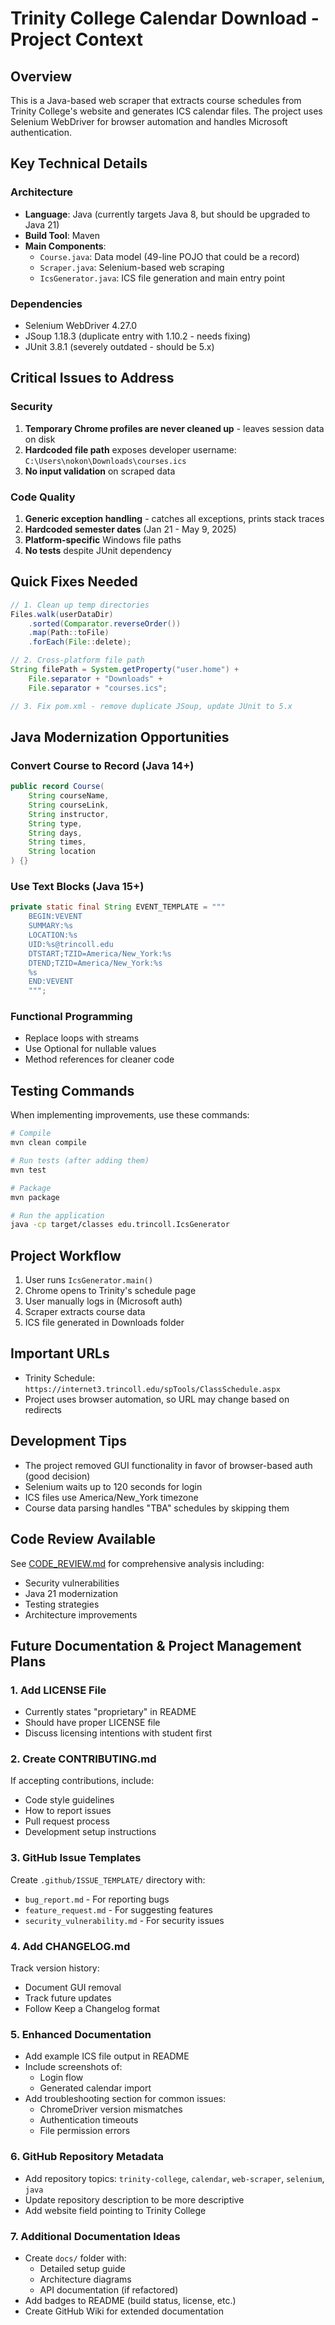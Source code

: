 # Trinity College Calendar Download - Project Context

## Overview
This is a Java-based web scraper that extracts course schedules from Trinity College's website and generates ICS calendar files. The project uses Selenium WebDriver for browser automation and handles Microsoft authentication.

## Key Technical Details

### Architecture
- **Language**: Java (currently targets Java 8, but should be upgraded to Java 21)
- **Build Tool**: Maven
- **Main Components**:
  - `Course.java`: Data model (49-line POJO that could be a record)
  - `Scraper.java`: Selenium-based web scraping
  - `IcsGenerator.java`: ICS file generation and main entry point

### Dependencies
- Selenium WebDriver 4.27.0
- JSoup 1.18.3 (duplicate entry with 1.10.2 - needs fixing)
- JUnit 3.8.1 (severely outdated - should be 5.x)

## Critical Issues to Address

### Security
1. **Temporary Chrome profiles are never cleaned up** - leaves session data on disk
2. **Hardcoded file path** exposes developer username: `C:\Users\nokon\Downloads\courses.ics`
3. **No input validation** on scraped data

### Code Quality
1. **Generic exception handling** - catches all exceptions, prints stack traces
2. **Hardcoded semester dates** (Jan 21 - May 9, 2025)
3. **Platform-specific** Windows file paths
4. **No tests** despite JUnit dependency

## Quick Fixes Needed
```java
// 1. Clean up temp directories
Files.walk(userDataDir)
    .sorted(Comparator.reverseOrder())
    .map(Path::toFile)
    .forEach(File::delete);

// 2. Cross-platform file path
String filePath = System.getProperty("user.home") + 
    File.separator + "Downloads" + 
    File.separator + "courses.ics";

// 3. Fix pom.xml - remove duplicate JSoup, update JUnit to 5.x
```

## Java Modernization Opportunities

### Convert Course to Record (Java 14+)
```java
public record Course(
    String courseName,
    String courseLink,
    String instructor,
    String type,
    String days,
    String times,
    String location
) {}
```

### Use Text Blocks (Java 15+)
```java
private static final String EVENT_TEMPLATE = """
    BEGIN:VEVENT
    SUMMARY:%s
    LOCATION:%s
    UID:%s@trincoll.edu
    DTSTART;TZID=America/New_York:%s
    DTEND;TZID=America/New_York:%s
    %s
    END:VEVENT
    """;
```

### Functional Programming
- Replace loops with streams
- Use Optional for nullable values
- Method references for cleaner code

## Testing Commands
When implementing improvements, use these commands:
```bash
# Compile
mvn clean compile

# Run tests (after adding them)
mvn test

# Package
mvn package

# Run the application
java -cp target/classes edu.trincoll.IcsGenerator
```

## Project Workflow
1. User runs `IcsGenerator.main()`
2. Chrome opens to Trinity's schedule page
3. User manually logs in (Microsoft auth)
4. Scraper extracts course data
5. ICS file generated in Downloads folder

## Important URLs
- Trinity Schedule: `https://internet3.trincoll.edu/spTools/ClassSchedule.aspx`
- Project uses browser automation, so URL may change based on redirects

## Development Tips
- The project removed GUI functionality in favor of browser-based auth (good decision)
- Selenium waits up to 120 seconds for login
- ICS files use America/New_York timezone
- Course data parsing handles "TBA" schedules by skipping them

## Code Review Available
See [CODE_REVIEW.md](CODE_REVIEW.md) for comprehensive analysis including:
- Security vulnerabilities
- Java 21 modernization
- Testing strategies
- Architecture improvements

## Future Documentation & Project Management Plans

### 1. Add LICENSE File
- Currently states "proprietary" in README
- Should have proper LICENSE file
- Discuss licensing intentions with student first

### 2. Create CONTRIBUTING.md
If accepting contributions, include:
- Code style guidelines
- How to report issues
- Pull request process
- Development setup instructions

### 3. GitHub Issue Templates
Create `.github/ISSUE_TEMPLATE/` directory with:
- `bug_report.md` - For reporting bugs
- `feature_request.md` - For suggesting features
- `security_vulnerability.md` - For security issues

### 4. Add CHANGELOG.md
Track version history:
- Document GUI removal
- Track future updates
- Follow Keep a Changelog format

### 5. Enhanced Documentation
- Add example ICS file output in README
- Include screenshots of:
  - Login flow
  - Generated calendar import
- Add troubleshooting section for common issues:
  - ChromeDriver version mismatches
  - Authentication timeouts
  - File permission errors

### 6. GitHub Repository Metadata
- Add repository topics: `trinity-college`, `calendar`, `web-scraper`, `selenium`, `java`
- Update repository description to be more descriptive
- Add website field pointing to Trinity College

### 7. Additional Documentation Ideas
- Create `docs/` folder with:
  - Detailed setup guide
  - Architecture diagrams
  - API documentation (if refactored)
- Add badges to README (build status, license, etc.)
- Create GitHub Wiki for extended documentation